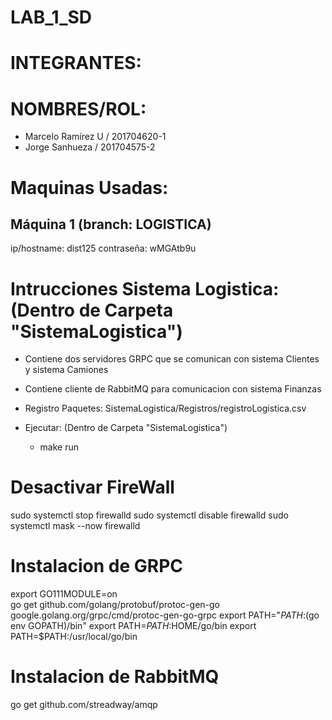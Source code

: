 # LAB_1_SD

# INTEGRANTES:
# NOMBRES/ROL:
- Marcelo Ramírez U / 201704620-1
- Jorge Sanhueza / 201704575-2


# Maquinas Usadas:
## Máquina 1 (branch: LOGISTICA) 
ip/hostname: dist125 
contraseña: wMGAtb9u

# Intrucciones Sistema Logistica: (Dentro de Carpeta "SistemaLogistica")
- Contiene dos servidores GRPC que se comunican con sistema Clientes y sistema Camiones
- Contiene cliente de RabbitMQ para comunicacion con sistema Finanzas 

- Registro Paquetes: SistemaLogistica/Registros/registroLogistica.csv
- Ejecutar: (Dentro de Carpeta "SistemaLogistica")
    - make run


# Desactivar FireWall
sudo systemctl stop firewalld
sudo systemctl disable firewalld
sudo systemctl mask --now firewalld

# Instalacion de GRPC
export GO111MODULE=on  
go get github.com/golang/protobuf/protoc-gen-go google.golang.org/grpc/cmd/protoc-gen-go-grpc
export PATH="$PATH:$(go env GOPATH)/bin"
export PATH=$PATH:$HOME/go/bin
export PATH=$PATH:/usr/local/go/bin

# Instalacion de RabbitMQ
go get  github.com/streadway/amqp



